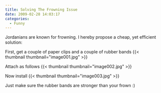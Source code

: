 ```yaml
---
title: Solving The Frowning Issue
date: 2009-02-28 14:03:17
categories:
  - Funny
---
```


Jordanians are known for frowning. I hereby propose a cheap, yet efficient solution:<!--more-->

First, get a couple of paper clips and a couple of rubber bands
{{< thumbnail thumbnail="image001.jpg" >}}

Attach as follows
{{< thumbnail thumbnail="image002.jpg" >}}

Now install
{{< thumbnail thumbnail="image003.jpg" >}}

Just make sure the rubber bands are stronger than your frown :)